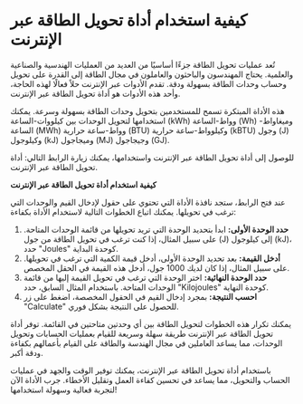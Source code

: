 كيفية استخدام أداة تحويل الطاقة عبر الإنترنت
============================================

تُعد عمليات تحويل الطاقة جزءًا أساسيًا من العديد من العمليات الهندسية والصناعية والعلمية. يحتاج المهندسون والباحثون والعاملون في مجال الطاقة إلى القدرة على تحويل وحساب وحدات الطاقة بسهولة ودقة. تقدم الأدوات عبر الإنترنت حلاً فعالًا لهذه الحاجة، وأحد هذه الأدوات هو أداة تحويل الطاقة عبر الإنترنت.

هذه الأداة المبتكرة تسمح للمستخدمين بتحويل وحدات الطاقة بسهولة وسرعة. يمكنك استخدامها لتحويل الوحدات بين كيلووات-الساعة (kWh) وواط-الساعة (Wh) وميغاواط-الساعة (MWh) وواط-ساعة حرارية (BTU) وكيلوواط-ساعة حرارية (kBTU) وجول (J) وكيلوجول (kJ) وميجاجول (MJ) وجيجاجول (GJ).

للوصول إلى أداة تحويل الطاقة عبر الإنترنت واستخدامها، يمكنك زيارة الرابط التالي: أداة تحويل الطاقة عبر الإنترنت.

**كيفية استخدام أداة تحويل الطاقة عبر الإنترنت**

عند فتح الرابط، ستجد نافذة الأداة التي تحتوي على حقول لإدخال القيم والوحدات التي ترغب في تحويلها. يمكنك اتباع الخطوات التالية لاستخدام الأداة بكفاءة:

1. **حدد الوحدة الأولى:** ابدأ بتحديد الوحدة التي تريد تحويلها من قائمة الوحدات المتاحة. على سبيل المثال، إذا كنت ترغب في تحويل الطاقة من جول (J) إلى كيلوجول (kJ)، حدد "Joules" كوحدة البداية.
2. **أدخل القيمة:** بعد تحديد الوحدة الأولى، أدخل قيمة الكمية التي ترغب في تحويلها. على سبيل المثال، إذا كان لديك 1000 جول، أدخل هذه القيمة في الحقل المخصص.
3. **حدد الوحدة النهائية:** اختر الوحدة التي ترغب في تحويل القيمة إليها من قائمة الوحدات المتاحة. باستخدام المثال السابق، حدد "Kilojoules" كوحدة النهاية.
4. **احسب النتيجة:** بمجرد إدخال القيم في الحقول المخصصة، اضغط على زر "Calculate" للحصول على النتيجة بشكل فوري.

يمكنك تكرار هذه الخطوات لتحويل الطاقة بين أي وحدتين متاحتين في القائمة. توفر أداة تحويل الطاقة عبر الإنترنت طريقة سهلة وسريعة للقيام بعمليات الحسابات وتحويل الوحدات، مما يساعد العاملين في مجال الهندسة والطاقة على القيام بأعمالهم بكفاءة ودقة أكبر.

باستخدام أداة تحويل الطاقة عبر الإنترنت، يمكنك توفير الوقت والجهد في عمليات الحساب والتحويل، مما يساعد في تحسين كفاءة العمل وتقليل الأخطاء. جرب الأداة الآن لتجربة فعالية وسهولة استخدامها!